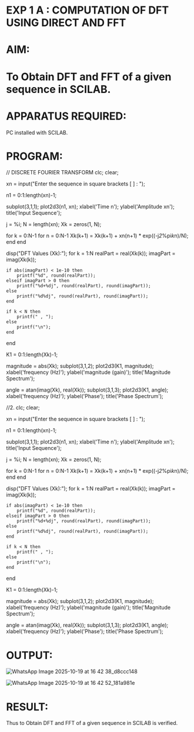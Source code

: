 # EXP 1 A : COMPUTATION OF DFT USING DIRECT AND FFT

# AIM: 

# To Obtain DFT and FFT of a given sequence in SCILAB. 

# APPARATUS REQUIRED: 
PC installed with SCILAB. 

# PROGRAM: 
// DISCRETE FOURIER TRANSFORM 
clc;
clear;

xn = input("Enter the sequence in square brackets [ ] : ");

n1 = 0:1:length(xn)-1;


subplot(3,1,1);
plot2d3(n1, xn);
xlabel('Time n');
ylabel('Amplitude xn');
title('Input Sequence');

j = %i;
N = length(xn);
Xk = zeros(1, N);

for k = 0:N-1
    for n = 0:N-1
        Xk(k+1) = Xk(k+1) + xn(n+1) * exp((-j*2*%pi*k*n)/N);
    end
end

disp("DFT Values (Xk):");
for k = 1:N
    realPart = real(Xk(k));
    imagPart = imag(Xk(k));
    
    if abs(imagPart) < 1e-10 then
        printf("%d", round(realPart));
    elseif imagPart > 0 then
        printf("%d+%dj", round(realPart), round(imagPart));
    else
        printf("%d%dj", round(realPart), round(imagPart));
    end
    
    if k < N then
        printf(" , ");
    else
        printf("\n");
    end
end

K1 = 0:1:length(Xk)-1;

magnitude = abs(Xk);
subplot(3,1,2);
plot2d3(K1, magnitude);
xlabel('frequency (Hz)');
ylabel('magnitude (gain)');
title('Magnitude Spectrum');

angle = atan(imag(Xk), real(Xk));
subplot(3,1,3);
plot2d3(K1, angle);
xlabel('frequency (Hz)');
ylabel('Phase');
title('Phase Spectrum');

//2.
clc;
clear;

xn = input("Enter the sequence in square brackets [ ] : ");

n1 = 0:1:length(xn)-1;


subplot(3,1,1);
plot2d3(n1, xn);
xlabel('Time n');
ylabel('Amplitude xn');
title('Input Sequence');

j = %i;
N = length(xn);
Xk = zeros(1, N);

for k = 0:N-1
    for n = 0:N-1
        Xk(k+1) = Xk(k+1) + xn(n+1) * exp((-j*2*%pi*k*n)/N);
    end
end

disp("DFT Values (Xk):");
for k = 1:N
    realPart = real(Xk(k));
    imagPart = imag(Xk(k));
    
    if abs(imagPart) < 1e-10 then
        printf("%d", round(realPart));
    elseif imagPart > 0 then
        printf("%d+%dj", round(realPart), round(imagPart));
    else
        printf("%d%dj", round(realPart), round(imagPart));
    end
    
    if k < N then
        printf(" , ");
    else
        printf("\n");
    end
end

K1 = 0:1:length(Xk)-1;

magnitude = abs(Xk);
subplot(3,1,2);
plot2d3(K1, magnitude);
xlabel('frequency (Hz)');
ylabel('magnitude (gain)');
title('Magnitude Spectrum');

angle = atan(imag(Xk), real(Xk));
subplot(3,1,3);
plot2d3(K1, angle);
xlabel('frequency (Hz)');
ylabel('Phase');
title('Phase Spectrum');

# OUTPUT: 
![WhatsApp Image 2025-10-19 at 16 42 38_d8ccc148](https://github.com/user-attachments/assets/9799f770-ac08-4f2c-ba61-3361197390fd)

![WhatsApp Image 2025-10-19 at 16 42 52_181a981e](https://github.com/user-attachments/assets/03a9b8bf-a3ac-400d-ae1d-2b375904cbb9)




# RESULT: 
Thus to Obtain DFT and FFT of a given sequence in SCILAB is verified. 
